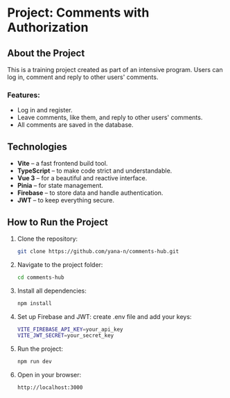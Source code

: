 # Project: Comments with Authorization

## About the Project

This is a training project created as part of an intensive program. Users can log in, comment and reply to other users' comments.

### Features:

- Log in and register.
- Leave comments, like them, and reply to other users' comments.
- All comments are saved in the database.

## Technologies

- **Vite** – a fast frontend build tool.
- **TypeScript** – to make code strict and understandable.
- **Vue 3** – for a beautiful and reactive interface.
- **Pinia** – for state management.
- **Firebase** – to store data and handle authentication.
- **JWT** – to keep everything secure.

## How to Run the Project

1. Clone the repository:

   ```bash
   git clone https://github.com/yana-n/comments-hub.git

   ```

2. Navigate to the project folder:

   ```bash
   cd comments-hub

   ```

3. Install all dependencies:

   ```bash
   npm install

   ```

4. Set up Firebase and JWT: create .env file and add your keys:

   ```bash
   VITE_FIREBASE_API_KEY=your_api_key
   VITE_JWT_SECRET=your_secret_key

   ```

5. Run the project:
   ```bash
   npm run dev

   ```
6. Open in your browser:
   ```bash
   http://localhost:3000
   ```
